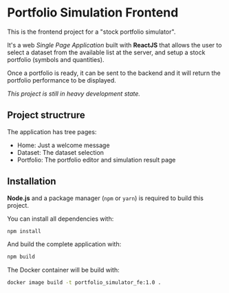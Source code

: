 
# Portfolio Simulation Frontend

This is the frontend project for a "stock portfolio simulator".

It's a web *Single Page Application* built with **ReactJS** that allows the
user to select a dataset from the available list at the server, and setup a
stock portfolio (symbols and quantities).

Once a portfolio is ready, it can be sent to the backend and it will return the
portfolio performance to be displayed.

*This project is still in heavy development state.*

## Project structrure

The application has tree pages:

- Home: Just a welcome message
- Dataset: The dataset selection
- Portfolio: The portfolio editor and simulation result page

## Installation

**Node.js** and a package manager (`npm` or `yarn`) is required to build
this project.

You can install all dependencies with:

```sh
npm install
```

And build the complete application with:

```sh
npm build
```

The Docker container will be build with:

```sh
docker image build -t portfolio_simulator_fe:1.0 .
```
